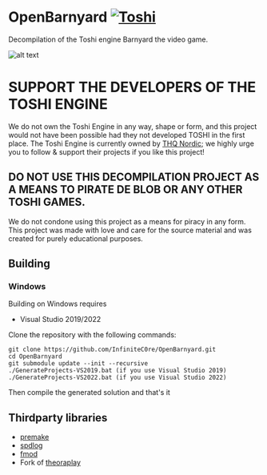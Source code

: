# OpenBarnyard [![Toshi](https://github.com/InfiniteC0re/OpenBarnyard/actions/workflows/ci.yaml/badge.svg)](https://github.com/InfiniteC0re/OpenBarnyard/actions/workflows/ci.yaml)
Decompilation of the Toshi engine Barnyard the video game.

![alt text](https://repository-images.githubusercontent.com/524925868/e2f3fde2-ece4-4a71-bd81-f4cbce744c9a)

# **SUPPORT THE DEVELOPERS OF THE TOSHI ENGINE**
We do not own the Toshi Engine in any way, shape or form, and this project would not have been possible had they not developed TOSHI in the first place. The Toshi Engine is currently owned by [THQ Nordic](https://www.thqnordic.com); we highly urge you to follow & support their projects if you like this project!

## **DO NOT USE THIS DECOMPILATION PROJECT AS A MEANS TO PIRATE DE BLOB OR ANY OTHER TOSHI GAMES.**
We do not condone using this project as a means for piracy in any form. This project was made with love and care for the source material and was created for purely educational purposes.

## Building

### Windows

Building on Windows requires

- Visual Studio 2019/2022

Clone the repository with the following commands:

	git clone https://github.com/InfiniteC0re/OpenBarnyard.git
	cd OpenBarnyard
	git submodule update --init --recursive
	./GenerateProjects-VS2019.bat (if you use Visual Studio 2019)
	./GenerateProjects-VS2022.bat (if you use Visual Studio 2022)

Then compile the generated solution and that's it

## Thirdparty libraries
- [premake](https://github.com/premake/premake-core)
- [spdlog](https://github.com/gabime/spdlog)
- [fmod](https://fmod.com/)
- Fork of [theoraplay](https://github.com/InfiniteC0re/theoraplay)
